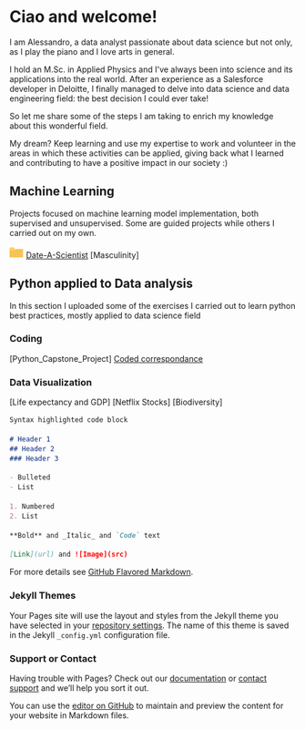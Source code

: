 # Ciao and welcome! 

I am Alessandro, a data analyst passionate about data science but not only, as I play the piano and I love arts in general.

I hold an M.Sc. in Applied Physics and I've always been into science and its applications into the real world. After an experience as a Salesforce developer in Deloitte, I finally managed to delve into data science and data engineering field: the best decision I could ever take!

So let me share some of the steps I am taking to enrich my knowledge about this wonderful field.

My dream? Keep learning and use my expertise to work and volunteer in the areas in which these activities can be applied, giving back what I learned and contributing to have a positive impact in our society :)

## Machine Learning

Projects focused on machine learning model implementation, both supervised and unsupervised. Some are guided projects while others I carried out on my own.

![Image](https://github.com/AleGuarnieri/aleguarnieri.github.io/blob/master/images/folder.png) [Date-A-Scientist](https://github.com/AleGuarnieri/aleguarnieri.github.io/tree/master/Date-a-Scientist)
[Masculinity]


## Python applied to Data analysis

In this section I uploaded some of the exercises I carried out to learn python best practices, mostly applied to data science field

### Coding
[Python_Capstone_Project]
[Coded correspondance](https://github.com/AleGuarnieri/aleguarnieri.github.io/tree/master/Date-a-Scientist)


### Data Visualization
[Life expectancy and GDP]
[Netflix Stocks]
[Biodiversity]



















```markdown
Syntax highlighted code block

# Header 1
## Header 2
### Header 3

- Bulleted
- List

1. Numbered
2. List

**Bold** and _Italic_ and `Code` text

[Link](url) and ![Image](src)
```

For more details see [GitHub Flavored Markdown](https://guides.github.com/features/mastering-markdown/).

### Jekyll Themes

Your Pages site will use the layout and styles from the Jekyll theme you have selected in your [repository settings](https://github.com/AleGuarnieri/aleguarnieri.github.io/settings). The name of this theme is saved in the Jekyll `_config.yml` configuration file.

### Support or Contact

Having trouble with Pages? Check out our [documentation](https://help.github.com/categories/github-pages-basics/) or [contact support](https://github.com/contact) and we’ll help you sort it out.






You can use the [editor on GitHub](https://github.com/AleGuarnieri/aleguarnieri.github.io/edit/master/index.md) to maintain and preview the content for your website in Markdown files.

















